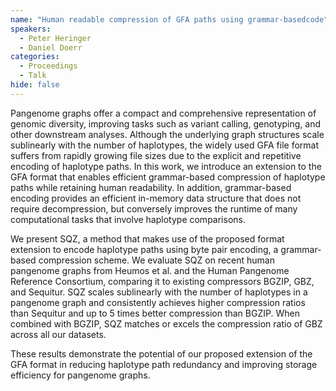 ```yaml
---
name: "Human readable compression of GFA paths using grammar-basedcode"
speakers:
  - Peter Heringer
  - Daniel Doerr
categories:
  - Proceedings
  - Talk
hide: false
---
```


Pangenome graphs offer a compact and comprehensive
representation of genomic diversity, improving tasks such
as variant calling, genotyping, and other downstream
analyses. Although the underlying graph structures scale
sublinearly with the number of haplotypes, the widely used
GFA file format suffers from rapidly growing file sizes due
to the explicit and repetitive encoding of haplotype paths.
In this work, we introduce an extension to the GFA format
that enables efficient grammar-based compression of
haplotype paths while retaining human readability. In
addition, grammar-based encoding provides an efficient
in-memory data structure that does not require
decompression, but conversely improves the runtime of many
computational tasks that involve haplotype comparisons.

We present SQZ, a method that makes use of the proposed
format extension to encode haplotype paths using byte pair
encoding, a grammar-based compression scheme. We evaluate
SQZ on recent human pangenome graphs from Heumos et al. and
the Human Pangenome Reference Consortium, comparing it to
existing compressors BGZIP, GBZ, and Sequitur. SQZ scales
sublinearly with the number of haplotypes in a pangenome
graph and consistently achieves higher compression ratios
than Sequitur and up to 5 times better compression than
BGZIP. When combined with BGZIP, SQZ matches or excels the
compression ratio of GBZ across all our datasets.

These results demonstrate the potential of our proposed
extension of the GFA format in reducing haplotype path
redundancy and improving storage efficiency for pangenome
graphs.